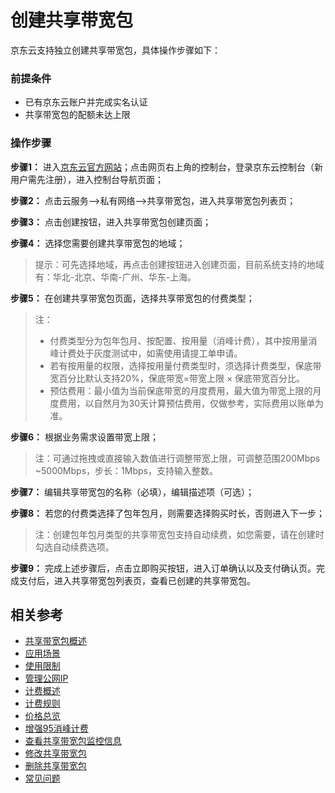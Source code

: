 # 创建共享带宽包

京东云支持独立创建共享带宽包，具体操作步骤如下：

### 前提条件

- 已有京东云账户并完成实名认证
- 共享带宽包的配额未达上限


### 操作步骤

**步骤1：** 进入[京东云官方网站](https://www.jdcloud.com/)；点击网页右上角的控制台，登录京东云控制台（新用户需先注册），进入控制台导航页面；

**步骤2：** 点击云服务-->私有网络-->共享带宽包，进入共享带宽包列表页；

**步骤3：** 点击创建按钮，进入共享带宽包创建页面；

**步骤4：** 选择您需要创建共享带宽包的地域；

> 提示：可先选择地域，再点击创建按钮进入创建页面，目前系统支持的地域有：华北-北京、华南-广州、华东-上海。

**步骤5：** 在创建共享带宽包页面，选择共享带宽包的付费类型； 

> 注：</br>
> - 付费类型分为包年包月、按配置、按用量（消峰计费），其中按用量消峰计费处于灰度测试中，如需使用请提工单申请。</br>
> - 若有按用量的权限，选择按用量付费类型时，须选择计费类型，保底带宽百分比默认支持20%，保底带宽=带宽上限 × 保底带宽百分比。</br>
> - 预估费用：最小值为当前保底带宽的月度费用，最大值为带宽上限的月度费用，以自然月为30天计算预估费用，仅做参考，实际费用以账单为准。


**步骤6：** 根据业务需求设置带宽上限；

> 注：可通过拖拽或直接输入数值进行调整带宽上限，可调整范围200Mbps ~5000Mbps，步长：1Mbps，支持输入整数。

**步骤7：** 编辑共享带宽包的名称（必填），编辑描述项（可选）；

**步骤8：** 若您的付费类选择了包年包月，则需要选择购买时长，否则进入下一步；

> 注：创建包年包月类型的共享带宽包支持自动续费，如您需要，请在创建时勾选自动续费选项。


**步骤9：** 完成上述步骤后，点击立即购买按钮，进入订单确认以及支付确认页。完成支付后，进入共享带宽包列表页，查看已创建的共享带宽包。

## 相关参考
- [共享带宽包概述](../Introductions/Product-Overview.md)
- [应用场景](../Introductions/Application-Scenarios.md)
- [使用限制](../Introductions/Restrictions.md)
- [管理公网IP](../Getting-Started/Manage-Public-IP.md)
- [计费概述](../Pricing/Billing-Overview.md)
- [计费规则](../Pricing/Billed-Rules.md)
- [价格总览](../Pricing/Price-Overview.md)
- [增强95消峰计费](../Pricing/Charge-By-Usage/Enhance95th-Eliminate.md)
- [查看共享带宽包监控信息](View-Monitoring.md)
- [修改共享带宽包](Modify-Bwp.md)
- [删除共享带宽包](Delete-Bwp.md)
- [常见问题](../FAQ/FAQ.md)

